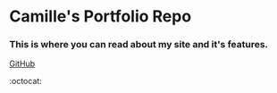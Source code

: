 # Camille's Portfolio Repo

### This is where you can read about my site and it's features.

[GitHub](https://github.com)

:octocat: